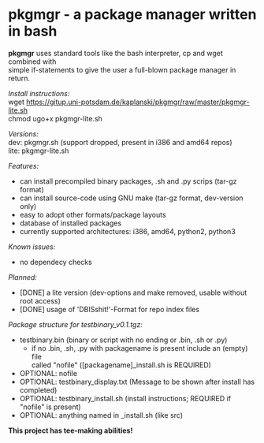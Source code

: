 # pkgmgr - a package manager written in bash

**pkgmgr** uses standard tools like the bash interpreter, cp and wget combined with  
simple if-statements to give the user a full-blown package manager in return.

*Install instructions:*  
wget https://gitup.uni-potsdam.de/kaplanski/pkgmgr/raw/master/pkgmgr-lite.sh  
chmod ugo+x pkgmgr-lite.sh

*Versions:*  
dev: pkgmgr.sh (support dropped, present in i386 and amd64 repos)  
lite: pkgmgr-lite.sh  

*Features:*
- can install precompiled binary packages, .sh and .py scrips (tar-gz format)  
- can install source-code using GNU make (tar-gz format, dev-version only)  
- easy to adopt other formats/package layouts  
- database of installed packages  
- currently supported architectures: i386, amd64, python2, python3

*Known issues:*
- no dependecy checks  

*Planned:*
- [DONE] a lite version (dev-options and make removed, usable without root access)  
- [DONE] usage of 'DBISshit!'-Format for repo index files  

*Package structure for testbinary_v0.1.tgz:*
- testbinary.bin (binary or script with no ending or .bin, .sh or .py)  
  - if no .bin, .sh, .py with packagename is present include an (empty) file  
    called "nofile" ([packagename]_install.sh is REQUIRED)
- OPTIONAL: nofile
- OPTIONAL: testbinary_display.txt (Message to be shown after install has completed)  
- OPTIONAL: testbinary_install.sh (install instructions; REQUIRED if "nofile" is present)
- OPTIONAL: anything named in _install.sh (like src)

**This project has tee-making abilities!**
